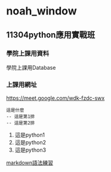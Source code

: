 # noah_window
## 11304python應用實戰班
### 學院上課用資料
學院上課用Database

### 上課用網址
https://meet.google.com/wdk-fzdc-swx

    這是什麼
    -- 這是第1排 
    -- 這是第2排 

1. 這是python1
2. 這是python2
3. 這是python3

[markdown語法練習](./markdown練習/README.md)